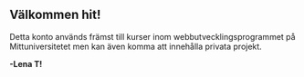 ## Välkommen hit!

Detta konto används främst till kurser inom webbutvecklingsprogrammet på Mittuniversitetet men kan även komma att innehålla privata projekt. 

**-Lena T!**


